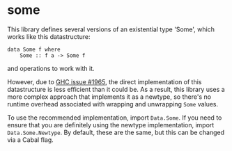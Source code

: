 some
====

This library defines several versions of an existential type 'Some', which works like this datastructure:

    data Some f where
        Some :: f a -> Some f

and operations to work with it.

However, due to [GHC issue #1965](https://gitlab.haskell.org/ghc/ghc/issues/1965), the direct implementation of this datastructure is less efficient than it could be.  As a result, this library uses a more complex approach that implements it as a newtype, so there's no runtime overhead associated with wrapping and unwrapping `Some` values.

To use the recommended implementation, import `Data.Some`.  If you need to ensure that you are definitely using the newtype implementation, import `Data.Some.Newtype`.  By default, these are the same, but this can be changed via a Cabal flag.
